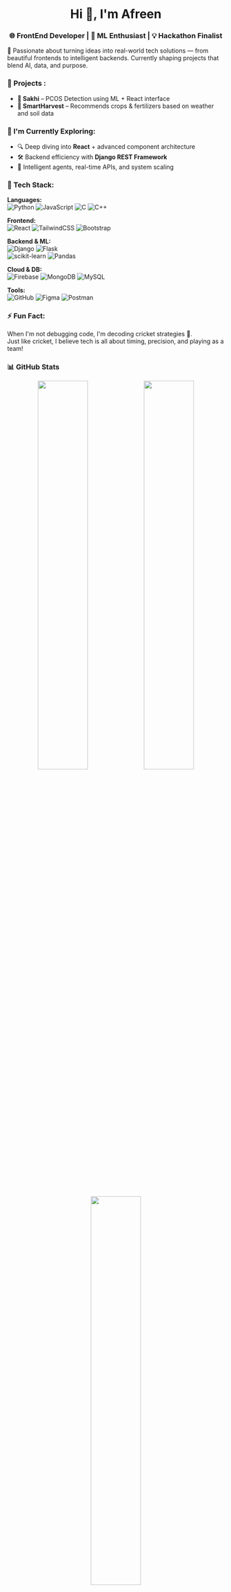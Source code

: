 <h1 align="center">Hi 👋, I'm Afreen</h1>
<h3 align="center">🌐 FrontEnd Developer | 🤖 ML Enthusiast | 💡 Hackathon Finalist</h3>


🌟 Passionate about turning ideas into real-world tech solutions — from beautiful frontends to intelligent backends. Currently shaping projects that blend AI, data, and purpose.



### 🚀 Projects :
- **🌸 Sakhi** – PCOS Detection using ML + React interface  
- **🌾 SmartHarvest** – Recommends crops & fertilizers based on weather and soil data  


### 🌱 I'm Currently Exploring:
- 🔍 Deep diving into **React** + advanced component architecture  
- 🛠️ Backend efficiency with **Django REST Framework**  
- 🤖 Intelligent agents, real-time APIs, and system scaling  



### 🧰 Tech Stack:

**Languages:**  
![Python](https://img.shields.io/badge/-Python-black?style=flat-square&logo=python) 
![JavaScript](https://img.shields.io/badge/-JavaScript-black?style=flat-square&logo=javascript) 
![C](https://img.shields.io/badge/-C-black?style=flat-square&logo=c) 
![C++](https://img.shields.io/badge/-C++-black?style=flat-square&logo=cplusplus)

**Frontend:**  
![React](https://img.shields.io/badge/-React-black?style=flat-square&logo=react) 
![TailwindCSS](https://img.shields.io/badge/-Tailwind%20CSS-black?style=flat-square&logo=tailwindcss) 
![Bootstrap](https://img.shields.io/badge/-Bootstrap-black?style=flat-square&logo=bootstrap)

**Backend & ML:**  
![Django](https://img.shields.io/badge/-Django-black?style=flat-square&logo=django) 
![Flask](https://img.shields.io/badge/-Flask-black?style=flat-square&logo=flask)  
![scikit-learn](https://img.shields.io/badge/-Scikit--Learn-black?style=flat-square&logo=scikit-learn) 
![Pandas](https://img.shields.io/badge/-Pandas-black?style=flat-square&logo=pandas)

**Cloud & DB:**  
![Firebase](https://img.shields.io/badge/-Firebase-black?style=flat-square&logo=firebase) 
![MongoDB](https://img.shields.io/badge/-MongoDB-black?style=flat-square&logo=mongodb) 
![MySQL](https://img.shields.io/badge/-MySQL-black?style=flat-square&logo=mysql)

**Tools:**  
![GitHub](https://img.shields.io/badge/-GitHub-black?style=flat-square&logo=github) 
![Figma](https://img.shields.io/badge/-Figma-black?style=flat-square&logo=figma) 
![Postman](https://img.shields.io/badge/-Postman-black?style=flat-square&logo=postman)



### ⚡ Fun Fact:

When I'm not debugging code, I'm decoding cricket strategies 🏏.  
Just like cricket, I believe tech is all about timing, precision, and playing as a team!



### 📊 GitHub Stats

<p align="center">
  <img src="https://github-readme-stats.vercel.app/api?username=Afreen234&show_icons=true&theme=tokyonight" width="48%"/>
  <img src="https://github-readme-streak-stats.herokuapp.com/?user=Afreen234&theme=tokyonight" width="48%"/>
</p>

<p align="center">
  <img src="https://github-readme-stats.vercel.app/api/top-langs/?username=Afreen234&layout=compact&theme=tokyonight" width="48%" />
</p>



### 📫 Connect With Me:

<a href="https://linkedin.com/in/afreen-mohammad-67a175292/" target="_blank">
  <img src="https://img.shields.io/badge/-LinkedIn-blue?style=flat-square&logo=linkedin" />
</a>  
<a href="https://leetcode.com/affu_4" target="_blank">
  <img src="https://img.shields.io/badge/-LeetCode-orange?style=flat-square&logo=leetcode" />
</a>  
<a href="https://github.com/Afreen234" target="_blank">
  <img src="https://img.shields.io/badge/-GitHub-black?style=flat-square&logo=github" />
</a>  


⭐ _“Let’s code with purpose and build what matters.”_
